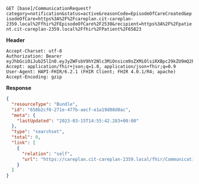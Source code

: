 `GET [base]/CommunicationRequest?category=notification&status=active&reasonCode=EpisodeOfCareCreated&episodeOfCare=https%3A%2F%2Fcareplan.cit-careplan-2359.local%2Ffhir%2FEpisodeOfCare%2F2530&recipient=https%3A%2F%2Fpatient.cit-careplan-2359.local%2Ffhir%2FPatient%2F65823`

__Header__
```
Accept-Charset: utf-8
Authorization: Bearer eyJhbGciOiJub25lIn0.eyJyZWFsbV9hY2Nlc3MiOnsicm9sZXMiOlsiRXBpc29kZU9mQ2FyZS5yZWFkIiwiQ29tbXVuaWNhdGlvblJlcXVlc3QudXBkYXRlIiwiQ29tbXVuaWNhdGlvblJlcXVlc3QucmVhZCIsIiR0ZXN0LW9ubHktY3JlYXRlIiwiQ29tbXVuaWNhdGlvblJlcXVlc3QuY3JlYXRlIiwiQ29tbXVuaWNhdGlvblJlcXVlc3Quc2VhcmNoIiwiQ29tbXVuaWNhdGlvblJlcXVlc3QuZGVsZXRlIl19LCJ1c2VyX3R5cGUiOiJTWVNURU0ifQ.
Accept: application/fhir+json;q=1.0, application/json+fhir;q=0.9
User-Agent: HAPI-FHIR/6.2.1 (FHIR Client; FHIR 4.0.1/R4; apache)
Accept-Encoding: gzip
```



__Response__
```json
{
  "resourceType": "Bundle",
  "id": "658b2cf0-271e-477b-aecf-e1a19d08d0ac",
  "meta": {
    "lastUpdated": "2023-03-15T14:55:42.283+00:00"
  },
  "type": "searchset",
  "total": 0,
  "link": [
    {
      "relation": "self",
      "url": "https://careplan.cit-careplan-2359.local/fhir/CommunicationRequest?_format=json&_pretty=true&category=notification&episodeOfCare=https%3A%2F%2Fcareplan.cit-careplan-2359.local%2Ffhir%2FEpisodeOfCare%2F2530&reasonCode=EpisodeOfCareCreated&recipient=https%3A%2F%2Fpatient.cit-careplan-2359.local%2Ffhir%2FPatient%2F65823&status=active"
    }
  ]
}
```